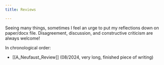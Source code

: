 ```yaml
---
title: Reviews

---
```


Seeing many things, sometimes I feel an urge to put my reflections down on paper/docx file. Disagreement, discussion, and constructive criticism are always welcome!

In chronological order:

- [[A_Neufaust_Review]] (08/2024, very long, finished piece of writing)